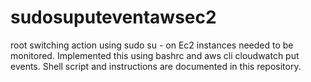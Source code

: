 # sudosuputeventawsec2
root switching action using sudo su - on Ec2 instances needed to be monitored. Implemented this using bashrc and aws cli cloudwatch put events. Shell script and instructions are documented in this repository.
<a href="https://github.com/venumkottidi/sudosuputeventawsec2">
